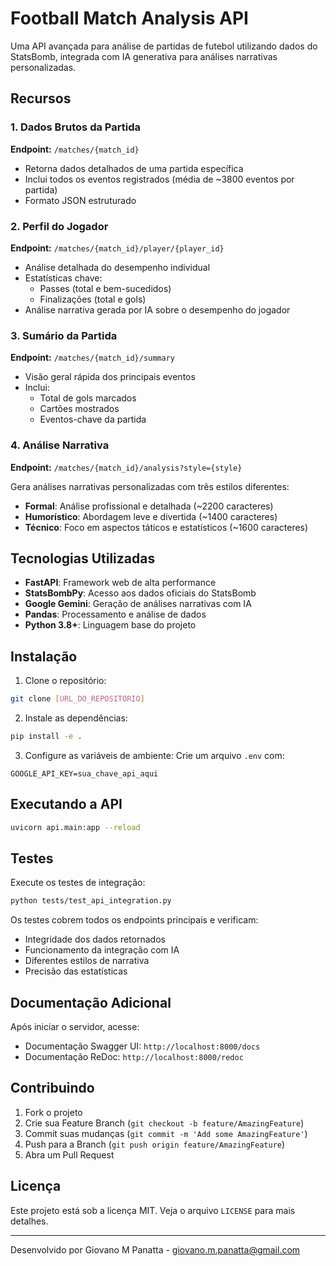 # Football Match Analysis API

Uma API avançada para análise de partidas de futebol utilizando dados do StatsBomb, integrada com IA generativa para análises narrativas personalizadas.

## Recursos

### 1. Dados Brutos da Partida
**Endpoint:** `/matches/{match_id}`
- Retorna dados detalhados de uma partida específica
- Inclui todos os eventos registrados (média de ~3800 eventos por partida)
- Formato JSON estruturado

### 2. Perfil do Jogador
**Endpoint:** `/matches/{match_id}/player/{player_id}`
- Análise detalhada do desempenho individual
- Estatísticas chave:
  - Passes (total e bem-sucedidos)
  - Finalizações (total e gols)
- Análise narrativa gerada por IA sobre o desempenho do jogador

### 3. Sumário da Partida
**Endpoint:** `/matches/{match_id}/summary`
- Visão geral rápida dos principais eventos
- Inclui:
  - Total de gols marcados
  - Cartões mostrados
  - Eventos-chave da partida

### 4. Análise Narrativa
**Endpoint:** `/matches/{match_id}/analysis?style={style}`

Gera análises narrativas personalizadas com três estilos diferentes:
- **Formal**: Análise profissional e detalhada (~2200 caracteres)
- **Humorístico**: Abordagem leve e divertida (~1400 caracteres)
- **Técnico**: Foco em aspectos táticos e estatísticos (~1600 caracteres)

## Tecnologias Utilizadas

- **FastAPI**: Framework web de alta performance
- **StatsBombPy**: Acesso aos dados oficiais do StatsBomb
- **Google Gemini**: Geração de análises narrativas com IA
- **Pandas**: Processamento e análise de dados
- **Python 3.8+**: Linguagem base do projeto

## Instalação

1. Clone o repositório:
```bash
git clone [URL_DO_REPOSITÓRIO]
```

2. Instale as dependências:
```bash
pip install -e .
```

3. Configure as variáveis de ambiente:
Crie um arquivo `.env` com:
```env
GOOGLE_API_KEY=sua_chave_api_aqui
```

## Executando a API

```bash
uvicorn api.main:app --reload
```

## Testes

Execute os testes de integração:
```bash
python tests/test_api_integration.py
```

Os testes cobrem todos os endpoints principais e verificam:
- Integridade dos dados retornados
- Funcionamento da integração com IA
- Diferentes estilos de narrativa
- Precisão das estatísticas

## Documentação Adicional

Após iniciar o servidor, acesse:
- Documentação Swagger UI: `http://localhost:8000/docs`
- Documentação ReDoc: `http://localhost:8000/redoc`

## Contribuindo

1. Fork o projeto
2. Crie sua Feature Branch (`git checkout -b feature/AmazingFeature`)
3. Commit suas mudanças (`git commit -m 'Add some AmazingFeature'`)
4. Push para a Branch (`git push origin feature/AmazingFeature`)
5. Abra um Pull Request

## Licença

Este projeto está sob a licença MIT. Veja o arquivo `LICENSE` para mais detalhes.

---
Desenvolvido por Giovano M Panatta - giovano.m.panatta@gmail.com